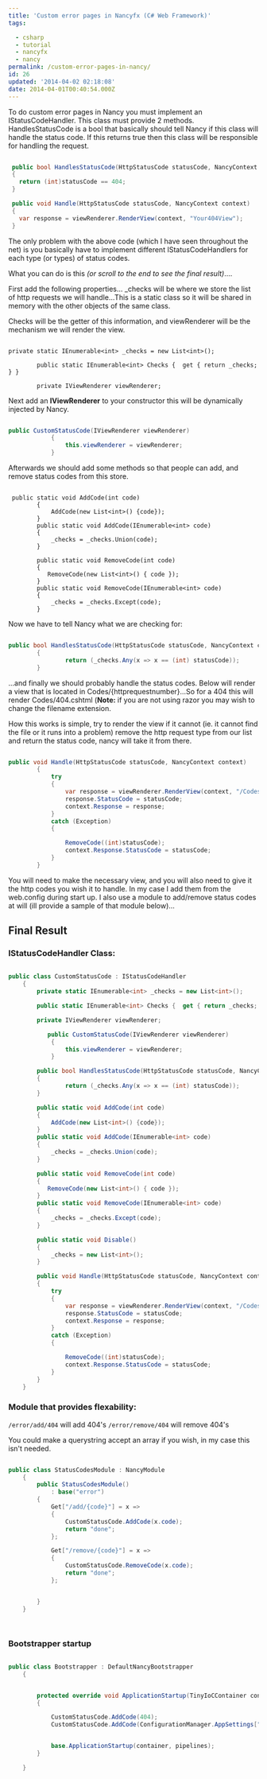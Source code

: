```yaml
---
title: 'Custom error pages in Nancyfx (C# Web Framework)'
tags:

  - csharp
  - tutorial
  - nancyfx
  - nancy
permalink: /custom-error-pages-in-nancy/
id: 26
updated: '2014-04-02 02:18:08'
date: 2014-04-01T00:40:54.000Z
---
```


To do custom error pages in Nancy you must implement an IStatusCodeHandler. This class must provide 2 methods. HandlesStatusCode is a bool that basically should tell Nancy if this class will handle the status code. If this returns true then this class will be responsible for handling the request.

<!-- more -->
```csharp

 public bool HandlesStatusCode(HttpStatusCode statusCode, NancyContext context)
 {
   return (int)statusCode == 404;
 }

 public void Handle(HttpStatusCode statusCode, NancyContext context)
 {
   var response = viewRenderer.RenderView(context, "Your404View");
 }


```

The only problem with the above code (which I have seen throughout the net) is you basically have to implement different IStatusCodeHandlers for each type (or types) of status codes.


What you can do is this *(or scroll to the end to see the final result)*....

First add the following properties... _checks will be where we store the list of http requests we will handle...This is a static class so it will be shared in memory with the other objects of the same class.

Checks will be the getter of this information, and viewRenderer will be the mechanism we will render the view.

```

private static IEnumerable<int> _checks = new List<int>();

        public static IEnumerable<int> Checks {  get { return _checks; } }

        private IViewRenderer viewRenderer;

```
Next add an **IViewRenderer** to your constructor this will be dynamically injected by Nancy.

```csharp

public CustomStatusCode(IViewRenderer viewRenderer)
            {
                this.viewRenderer = viewRenderer;
            }

```

Afterwards we should add some methods so that people can add, and remove status codes from this store.


```

 public static void AddCode(int code)
        {
            AddCode(new List<int>() {code});
        }
        public static void AddCode(IEnumerable<int> code)
        {
            _checks = _checks.Union(code);
        }

        public static void RemoveCode(int code)
        {
           RemoveCode(new List<int>() { code });
        }
        public static void RemoveCode(IEnumerable<int> code)
        {
            _checks = _checks.Except(code);
        }

```
Now we have to tell Nancy what we are checking for:


```csharp

public bool HandlesStatusCode(HttpStatusCode statusCode, NancyContext context)
        {
                return (_checks.Any(x => x == (int) statusCode));
        }


```

...and finally we should probably handle the status codes. Below will render a view that is located in Codes/{httprequestnumber}...So for a 404 this will render Codes/404.cshtml (**Note:** if you are not using razor you may wish to change the filename extension.

How this works is simple, try to render the view if it cannot (ie. it cannot find the file or it runs into a problem) remove the http request type from our list and return the status code, nancy will take it from there.



```csharp

public void Handle(HttpStatusCode statusCode, NancyContext context)
        {
            try
            {
                var response = viewRenderer.RenderView(context, "/Codes/" + (int)statusCode + ".cshtml");
                response.StatusCode = statusCode;
                context.Response = response;
            }
            catch (Exception)
            {

                RemoveCode((int)statusCode);
                context.Response.StatusCode = statusCode;
            }
        }


```

You will need to make the necessary view, and you will also need to give it the http codes you wish it to handle. In my case I add them from the web.config during start up. I also use a module to add/remove status codes at will (ill provide a sample of that module below)...


## Final Result

### IStatusCodeHandler Class:

```csharp

public class CustomStatusCode : IStatusCodeHandler
    {
        private static IEnumerable<int> _checks = new List<int>();

        public static IEnumerable<int> Checks {  get { return _checks; } }

        private IViewRenderer viewRenderer;

           public CustomStatusCode(IViewRenderer viewRenderer)
            {
                this.viewRenderer = viewRenderer;
            }

        public bool HandlesStatusCode(HttpStatusCode statusCode, NancyContext context)
        {
                return (_checks.Any(x => x == (int) statusCode));
        }

        public static void AddCode(int code)
        {
            AddCode(new List<int>() {code});
        }
        public static void AddCode(IEnumerable<int> code)
        {
            _checks = _checks.Union(code);
        }

        public static void RemoveCode(int code)
        {
           RemoveCode(new List<int>() { code });
        }
        public static void RemoveCode(IEnumerable<int> code)
        {
            _checks = _checks.Except(code);
        }

        public static void Disable()
        {
            _checks = new List<int>();
        }

        public void Handle(HttpStatusCode statusCode, NancyContext context)
        {
            try
            {
                var response = viewRenderer.RenderView(context, "/Codes/" + (int) statusCode + ".cshtml");
                response.StatusCode = statusCode;
                context.Response = response;
            }
            catch (Exception)
            {

                RemoveCode((int)statusCode);
                context.Response.StatusCode = statusCode;
            }
        }
    }


```

### Module that provides flexability:

`/error/add/404` will add 404's `/error/remove/404` will remove 404's

You could make a querystring accept an array if you wish, in my case this isn't needed.

```csharp

public class StatusCodesModule : NancyModule
    {
        public StatusCodesModule()
            : base("error")
        {
            Get["/add/{code}"] = x =>
            {
                CustomStatusCode.AddCode(x.code);
                return "done";
            };

            Get["/remove/{code}"] = x =>
            {
                CustomStatusCode.RemoveCode(x.code);
                return "done";
            };


        }
    }




```

### Bootstrapper startup

```csharp

public class Bootstrapper : DefaultNancyBootstrapper
    {


        protected override void ApplicationStartup(TinyIoCContainer container, IPipelines pipelines)
        {

            CustomStatusCode.AddCode(404);
            CustomStatusCode.AddCode(ConfigurationManager.AppSettings["HttpErrorCodes"].Split(',').Select(x => int.Parse(x)));


            base.ApplicationStartup(container, pipelines);
        }

    }


```
